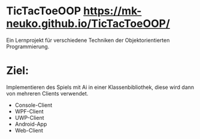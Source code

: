 # TicTacToeOOP    https://mk-neuko.github.io/TicTacToeOOP/

Ein Lernprojekt für verschiedene Techniken der Objektorientierten Programmierung. 

# Ziel: 
Implementieren des Spiels mit Ai in einer Klassenbibliothek, diese wird dann von mehreren Clients verwendet. 

* Console-Client
* WPF-Client
* UWP-Client
* Android-App 
* Web-Client
